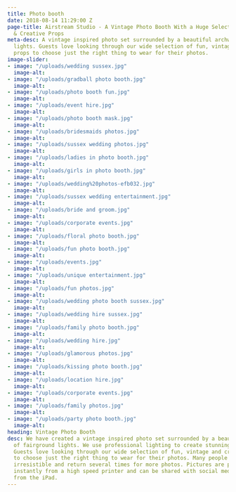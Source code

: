 ```yaml
---
title: Photo booth
date: 2018-08-14 11:29:00 Z
page-title: Airstream Studio - A Vintage Photo Booth With a Huge Selection Of Vintage
  & Creative Props
meta-desc: A vintage inspired photo set surrounded by a beautiful archway of fairground
  lights. Guests love looking through our wide selection of fun, vintage and creative
  props to choose just the right thing to wear for their photos.
image-slider:
- image: "/uploads/wedding sussex.jpg"
  image-alt: 
- image: "/uploads/gradball photo booth.jpg"
  image-alt: 
- image: "/uploads/photo booth fun.jpg"
  image-alt: 
- image: "/uploads/event hire.jpg"
  image-alt: 
- image: "/uploads/photo booth mask.jpg"
  image-alt: 
- image: "/uploads/bridesmaids photos.jpg"
  image-alt: 
- image: "/uploads/sussex wedding photos.jpg"
  image-alt: 
- image: "/uploads/ladies in photo booth.jpg"
  image-alt: 
- image: "/uploads/girls in photo booth.jpg"
  image-alt: 
- image: "/uploads/wedding%20photos-efb032.jpg"
  image-alt: 
- image: "/uploads/sussex wedding entertainment.jpg"
  image-alt: 
- image: "/uploads/bride and groom.jpg"
  image-alt: 
- image: "/uploads/corporate events.jpg"
  image-alt: 
- image: "/uploads/floral photo booth.jpg"
  image-alt: 
- image: "/uploads/fun photo booth.jpg"
  image-alt: 
- image: "/uploads/events.jpg"
  image-alt: 
- image: "/uploads/unique entertainment.jpg"
  image-alt: 
- image: "/uploads/fun photos.jpg"
  image-alt: 
- image: "/uploads/wedding photo booth sussex.jpg"
  image-alt: 
- image: "/uploads/wedding hire sussex.jpg"
  image-alt: 
- image: "/uploads/family photo booth.jpg"
  image-alt: 
- image: "/uploads/wedding hire.jpg"
  image-alt: 
- image: "/uploads/glamorous photos.jpg"
  image-alt: 
- image: "/uploads/kissing photo booth.jpg"
  image-alt: 
- image: "/uploads/location hire.jpg"
  image-alt: 
- image: "/uploads/corporate events.jpg"
  image-alt: 
- image: "/uploads/family photos.jpg"
  image-alt: 
- image: "/uploads/party photo booth.jpg"
  image-alt: 
heading: Vintage Photo Booth
desc: We have created a vintage inspired photo set surrounded by a beautiful archway
  of fairground lights. We use professional lighting to create stunning photo memories.
  Guests love looking through our wide selection of fun, vintage and creative props
  to choose just the right thing to wear for their photos. Many people find the booth
  irresistible and return several times for more photos. Pictures are printed almost
  instantly from a high speed printer and can be shared with social media directly
  from the iPad.
---
```


